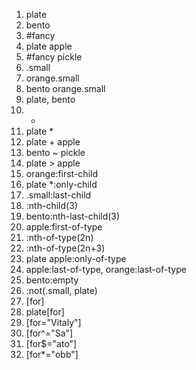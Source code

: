 1. plate
2. bento
3. #fancy
4. plate apple
5. #fancy pickle
6. .small
7. orange.small
8. bento orange.small
9. plate, bento
10. *
11. plate *
12. plate + apple
13. bento ~ pickle
14. plate > apple
15. orange:first-child
16. plate *:only-child
17. .small:last-child
18. :nth-child(3)
19. bento:nth-last-child(3)
20. apple:first-of-type
21. :nth-of-type(2n)
22. :nth-of-type(2n+3)
23. plate apple:only-of-type
24. apple:last-of-type, orange:last-of-type
25. bento:empty
26. :not(.small, plate)
27. [for]
28. plate[for]
29. [for="Vitaly"]
30. [for^="Sa"]
31. [for$="ato"]
32. [for*="obb"]